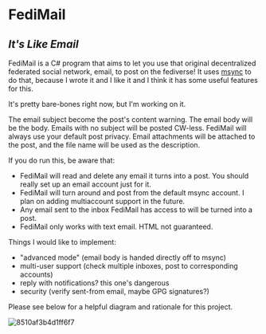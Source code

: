 # FediMail
## *It's Like Email*

FediMail is a C# program that aims to let you use that original decentralized federated social network, email, to post on the fediverse! It uses [msync](https://github.com/Kansattica/msync) to do that, because I wrote it and I like it and I think it has some useful features for this.

It's pretty bare-bones right now, but I'm working on it.

The email subject become the post's content warning. The email body will be the body. Emails with no subject will be posted CW-less. FediMail will always use your default post privacy. Email attachments will be attached to the post, and the file name will be used as the description. 

If you do run this, be aware that:

- FediMail will read and delete any email it turns into a post. You should really set up an email account just for it.
- FediMail will turn around and post from the default msync account. I plan on adding multiaccount support in the future.
- Any email sent to the inbox FediMail has access to will be turned into a post.
- FediMail only works with text email. HTML not guaranteed.

Things I would like to implement:

- "advanced mode" (email body is handed directly off to msync)
- multi-user support (check multiple inboxes, post to corresponding accounts)
- reply with notifications? this one's dangerous
- security (verify sent-from email, maybe GPG signatures?)

Please see below for a helpful diagram and rationale for this project.

![8510af3b4d1ff6f7](https://user-images.githubusercontent.com/10965841/235862049-1fe6749d-cdb2-47d8-8877-7d3defc14305.png)
